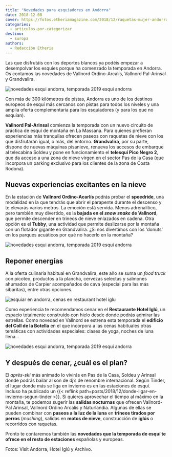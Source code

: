 ```yaml
---
title: "Novedades para esquiadores en Andorra"
date: 2018-12-08
cover: https://fotos.etheriamagazine.com/2018/12/raquetas-mujer-andorra.jpg
categories: 
  - articulos-por-categorizar
destino: 
  - Europa
authors: 
  - Redacción Etheria
---
```


Las que disfrutáis con los deportes blancos ya podéis empezar a desempolvar los esquíes 
porque ha comenzado la temporada en Andorra. Os contamos las novedades de Vallnord 
Ordino-Arcalís, Vallnord Pal-Arinsal y Grandvalira. 

![novedades esqui andorra, temporada 2019 esqui andorra](https://fotos.etheriamagazine.com/2018/12/raquetas-mujer-andorra.jpg)

Con más de 300 kilómetros de pistas, Andorra es uno de los destinos europeos de esquí 
más cercanos con pistas para todos los niveles y una amplia oferta complementaria para 
los esquiadores (y para los que no esquían). 

**Vallnord Pal-Arinsal** comienza la temporada con un nuevo circuito de práctica de 
esquí de montaña en La Massana. Para quienes prefieran experiencias más tranquilas 
ofrecen paseos con raquetas de nieve con los que disfrutarán igual, o más, del entorno. 
**Grandvalira**, por su parte, dispone de nuevas máquinas pisanieve, renueva los accesos 
de embarque al telecabina Soldeu y pone en funcionamiento el **telesquí Pico Negro 2**, 
que da acceso a una zona de nieve virgen en el sector Pas de la Casa (que incorpora un 
parking exclusivo para los clientes de la zona de Costa Rodona). 

## Nuevas experiencias excitantes en la nieve

En la estación de **Vallnord Ordino-Acarlís** podrás probar el **speedride**, una 
modalidad en la que tendrás que abrir el parapente durante el descenso y te elevarás 
varios metros. La emoción está servida. Menos adrenalítico, pero también muy divertido, 
es la **bajada en el _snow snake_ de Vallnord**, que permite descender en trineos de 
nieve enlazados en cadena. Otra opción es el **Tubby**, una actividad que permite 
deslizarse por la montaña con un flotador gigante en Grandvalira. ¿Si nos divertimos con 
los 'donuts' en los parques acuáticos por qué no hacerlo en la montaña? 

![novedades esqui andorra, temporada 2019 esqui andorra](https://fotos.etheriamagazine.com/2018/12/esqui-en-andorra.jpg)

## Reponer energías

A la oferta culinaria habitual en Grandvalira, este año se suma un _food truck_ con 
picoteo, productos a la plancha, cervezas selectas y salmones ahumados de Carpier 
acompañados de cava (especial para las más sibaritas), entre otras opciones. 

![esquiar en andorra, cenas en restaurant hotel iglu](https://fotos.etheriamagazine.com/2018/12/restaurante-hotel-iglu-interior.jpg "© Restaurante Hotel Iglú (Andorra)")

Como experiencia te recomendamos cenar en el **Restaurante Hotel Iglú**, un espacio 
totalmente construido con hielo desde donde podrás admirar las estrellas. Como novedad 
en Vallnord se estrena esta temporada el **edificio del Coll de la Botella** en el que 
incorpora a las cenas habituales otras temáticas con actividades especiales: clases de 
yoga, noches de luna llena... 

![novedades esqui andorra, temporada 2019 esqui andorra](https://fotos.etheriamagazine.com/2018/12/esqui-mujeres-andorra.jpg)

## Y después de cenar, ¿cuál es el plan?

El _après-ski_ más animado lo vivirás en Pas de la Casa, Soldeu y Arinsal donde podrás 
bailar al son de dj’s de renombre internacional. Según Tinder, el lugar donde más se 
liga en invierno es en las estaciones de esquí. Incluso ha publicado un {{< reflink 
path=posts/2018/12/donde-ligar-en-invierno-segun-tinder >}}. Si quieres aprovechar el 
tiempo al máximo en la montaña, te podemos sugerir las **salidas nocturnas** que ofrecen 
Vallnord-Pal Arinsal, Vallnord Ordino Arcalís y Naturlandia. Algunas de ellas se pueden 
combinar con **paseos a la luz de la luna** en **trineos tirados por perros** 
(_mushing_), salidas en **motos de nieve**, construcción de **iglús** o recorridos con 
raquetas. 

Pronto te contaremos también las **novedades que la temporada de esquí te ofrece en el 
resto de estaciones** españolas y europeas. 

Fotos: Visit Andorra, Hotel Iglú y Archivo.
